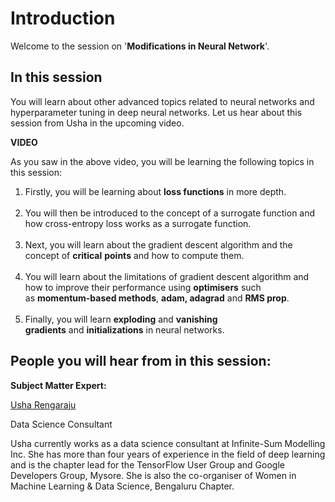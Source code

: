 # Introduction

Welcome to the session on '**Modifications in Neural Network**'.

## In this session

You will learn about other advanced topics related to neural networks and hyperparameter tuning in deep neural networks. Let us hear about this session from Usha in the upcoming video.

**VIDEO**

As you saw in the above video, you will be learning the following topics in this session:

1.  Firstly, you will be learning about **loss functions** in more depth.  
     
2.  You will then be introduced to the concept of a surrogate function and how cross-entropy loss works as a surrogate function.  
     
3.  Next, you will learn about the gradient descent algorithm and the concept of **critical** **points** and how to compute them.  
     
4.  You will learn about the limitations of gradient descent algorithm and how to improve their performance using **optimisers** such as **momentum-based methods**, **adam, adagrad** and **RMS prop**.  
     
5.  Finally, you will learn **exploding** and **vanishing gradients** and **initializations** in neural networks.

## People you will hear from in this session:

**Subject Matter Expert:**

[Usha Rengaraju](https://www.linkedin.com/in/usha-rengaraju-b570b7a2/)

Data Science Consultant

Usha currently works as a data science consultant at Infinite-Sum Modelling Inc. She has more than four years of experience in the field of deep learning and is the chapter lead for the TensorFlow User Group and Google Developers Group, Mysore. She is also the co-organiser of Women in Machine Learning & Data Science, Bengaluru Chapter.